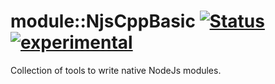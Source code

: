 
# module::NjsCppBasic [![Status](https://github.com/Wandalen/wNjsCppBasic/workflows/publish/badge.svg)](https://github.com/Wandalen/wNjsCppBasic/actions?query=workflow%3Apublish) [![experimental](https://img.shields.io/badge/stability-experimental-orange.svg)](https://github.com/emersion/stability-badges#experimental)

Collection of tools to write native NodeJs modules.
